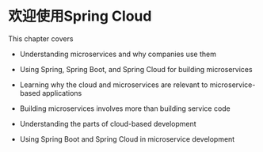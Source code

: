 # 欢迎使用Spring Cloud

This chapter covers

* Understanding microservices and why companies use them

* Using Spring, Spring Boot, and Spring Cloud for building microservices

* Learning why the cloud and microservices are relevant to microservice-based applications

* Building microservices involves more than building service code

* Understanding the parts of cloud-based development

* Using Spring Boot and Spring Cloud in microservice development



